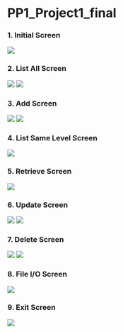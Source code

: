 # PP1_Project1_final
### 1. Initial Screen
<img src='https://github.com/yoomin-hwang/PP1_Project1_final/assets/134265429/f8f38c1c-51b0-4eff-86f7-1bf6f569caf8'>

### 2. List All Screen
<img src='https://github.com/yoomin-hwang/PP1_Project1_final/assets/134265429/88bc1362-5481-4052-bdd6-532845376b24'>
<img src='https://github.com/yoomin-hwang/PP1_Project1_final/assets/134265429/9f96d214-c17c-40a6-9d59-9db3aef908a1'>

### 3. Add Screen
<img src='https://github.com/yoomin-hwang/PP1_Project1_final/assets/134265429/6fcc6f56-7f8a-436d-9266-f92e6ee9b61b'>
<img src='https://github.com/yoomin-hwang/PP1_Project1_final/assets/134265429/de2fa806-3b4a-41e3-8020-f07ca0061be9'>

### 4. List Same Level Screen
<img src='https://github.com/yoomin-hwang/PP1_Project1_final/assets/134265429/91f6b929-b4e8-449d-8675-f0b2361f17d4'>

### 5. Retrieve Screen
<img src='https://github.com/yoomin-hwang/PP1_Project1_final/assets/134265429/b182e616-6d10-4218-84d2-e317ad2c0f52'>

### 6. Update Screen
<img src='https://github.com/yoomin-hwang/PP1_Project1_final/assets/134265429/c5186c05-f31c-4e1f-a0ad-63847b44937b'>
<img src='https://github.com/yoomin-hwang/PP1_Project1_final/assets/134265429/729a524b-463d-412a-8ffa-365c3c7a48ec'>

### 7. Delete Screen
<img src='https://github.com/yoomin-hwang/PP1_Project1_final/assets/134265429/1b06fee6-e56d-459d-9a48-ec78ee7c2ebe'>
<img src='https://github.com/yoomin-hwang/PP1_Project1_final/assets/134265429/b27d2fdf-8ce7-4e44-83e0-6a915de698f8'>

### 8. File I/O Screen
<img src='https://github.com/yoomin-hwang/PP1_Project1_final/assets/134265429/05dd3114-d9e1-43bb-a51c-e04bdbcce592'>

### 9. Exit Screen
<img src='https://github.com/yoomin-hwang/PP1_Project1_final/assets/134265429/e91632d7-85d2-41a9-8cd9-331072235212'>
